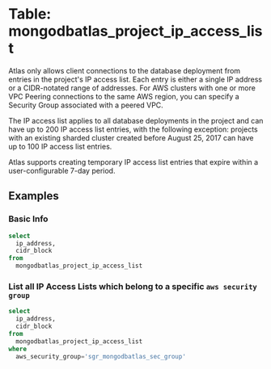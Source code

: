 # Table: mongodbatlas_project_ip_access_list

Atlas only allows client connections to the database deployment from entries in the project's IP access list. Each entry is either a single IP address or a CIDR-notated range of addresses. For AWS clusters with one or more VPC Peering connections to the same AWS region, you can specify a Security Group associated with a peered VPC.

The IP access list applies to all database deployments in the project and can have up to 200 IP access list entries, with the following exception: projects with an existing sharded cluster created before August 25, 2017 can have up to 100 IP access list entries.

Atlas supports creating temporary IP access list entries that expire within a user-configurable 7-day period.

## Examples

### Basic Info

```sql
select
  ip_address,
  cidr_block
from
  mongodbatlas_project_ip_access_list
```

### List all IP Access Lists which belong to a specific `aws security group`

```sql
select
  ip_address,
  cidr_block
from
  mongodbatlas_project_ip_access_list
where
  aws_security_group='sgr_mongodbatlas_sec_group'
```

